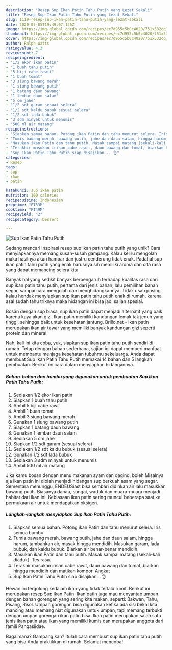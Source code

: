 ```yaml
---
description: "Resep Sup Ikan Patin Tahu Putih yang Lezat Sekali"
title: "Resep Sup Ikan Patin Tahu Putih yang Lezat Sekali"
slug: 1119-resep-sup-ikan-patin-tahu-putih-yang-lezat-sekali
date: 2020-07-05T19:49:07.125Z
image: https://img-global.cpcdn.com/recipes/ec7d955c5b0c4020/751x532cq70/sup-ikan-patin-tahu-putih-foto-resep-utama.jpg
thumbnail: https://img-global.cpcdn.com/recipes/ec7d955c5b0c4020/751x532cq70/sup-ikan-patin-tahu-putih-foto-resep-utama.jpg
cover: https://img-global.cpcdn.com/recipes/ec7d955c5b0c4020/751x532cq70/sup-ikan-patin-tahu-putih-foto-resep-utama.jpg
author: Ralph Watts
ratingvalue: 4.3
reviewcount: 7
recipeingredient:
- "1/2 ekor ikan patin"
- "1 buah tahu putih"
- "5 biji cabe rawit"
- "1 buah tomat"
- "3 siung bawang merah"
- "1 siung bawang putih"
- "1 batang daun bawang"
- "1 lembar daun salam"
- "5 cm jahe"
- "1/2 sdt garam sesuai selera"
- "1/2 sdt kaldu bubuk sesuai selera"
- "1/2 sdt lada bubuk"
- "3 sdm minyak untuk menumis"
- "500 ml air matang"
recipeinstructions:
- "Siapkan semua bahan. Potong ikan Patin dan tahu menurut selera. Iris semua bumbu."
- "Tumis bawang merah, bawang putih, jahe dan daun salam, hingga harum, tambahkan air, masak hingga mendidih. Masukan garam, lada bubuk, dan kaldu bubuk. Biarkan air benar-benar mendidih."
- "Masukan ikan Patin dan tahu putih. Masak sampai matang (sekali-kali diaduk). Tes rasa."
- "Terakhir masukan irisan cabe rawit, daun bawang dan tomat, biarkan hingga mendidih dan matikan kompor. Angkat"
- "Sup Ikan Patin Tahu Putih siap disajikan... 👌"
categories:
- Resep
tags:
- sup
- ikan
- patin

katakunci: sup ikan patin 
nutrition: 100 calories
recipecuisine: Indonesian
preptime: "PT33M"
cooktime: "PT49M"
recipeyield: "2"
recipecategory: Dessert

---
```



![Sup Ikan Patin Tahu Putih](https://img-global.cpcdn.com/recipes/ec7d955c5b0c4020/751x532cq70/sup-ikan-patin-tahu-putih-foto-resep-utama.jpg)

Sedang mencari inspirasi resep sup ikan patin tahu putih yang unik? Cara menyiapkannya memang susah-susah gampang. Kalau keliru mengolah maka hasilnya akan hambar dan justru cenderung tidak enak. Padahal sup ikan patin tahu putih yang enak harusnya sih memiliki aroma dan cita rasa yang dapat memancing selera kita.

Banyak hal yang sedikit banyak berpengaruh terhadap kualitas rasa dari sup ikan patin tahu putih, pertama dari jenis bahan, lalu pemilihan bahan segar, sampai cara mengolah dan menghidangkannya. Tidak usah pusing kalau hendak menyiapkan sup ikan patin tahu putih enak di rumah, karena asal sudah tahu triknya maka hidangan ini bisa jadi sajian spesial.

Bosan dengan sup biasa, sup ikan patin dapat menjadi alternatif yang baik karena kaya akan gizi. Ikan patin memiliki kandungan lemak tak jenuh yang tinggi, sehingga baik untuk kesehatan jantung. Brilio.net - Ikan patin merupakan ikan air tawar yang memiliki banyak kandungan gizi seperti protein dan mineral.


Nah, kali ini kita coba, yuk, siapkan sup ikan patin tahu putih sendiri di rumah. Tetap dengan bahan sederhana, sajian ini dapat memberi manfaat untuk membantu menjaga kesehatan tubuhmu sekeluarga. Anda dapat membuat Sup Ikan Patin Tahu Putih memakai 14 bahan dan 5 langkah pembuatan. Berikut ini cara dalam menyiapkan hidangannya.

<!--inarticleads1-->

##### Bahan-bahan dan bumbu yang digunakan untuk pembuatan Sup Ikan Patin Tahu Putih:

1. Sediakan 1/2 ekor ikan patin
1. Siapkan 1 buah tahu putih
1. Ambil 5 biji cabe rawit
1. Ambil 1 buah tomat
1. Ambil 3 siung bawang merah
1. Gunakan 1 siung bawang putih
1. Siapkan 1 batang daun bawang
1. Gunakan 1 lembar daun salam
1. Sediakan 5 cm jahe
1. Siapkan 1/2 sdt garam (sesuai selera)
1. Sediakan 1/2 sdt kaldu bubuk (sesuai selera)
1. Gunakan 1/2 sdt lada bubuk
1. Sediakan 3 sdm minyak untuk menumis
1. Ambil 500 ml air matang


Jika kamu bosan dengan menu makanan ayam dan daging, boleh Misalnya aja ikan patin ini diolah menjadi hidangan sup berkuah asam yang segar. Sementara menunggu, ENDEUSiast bisa sembari didihkan air lalu masukkan bawang putih. Biasanya danau, sungai, waduk dan muara-muara menjadi habitat dari ikan ini. Kebiasaan ikan patin sering muncul beberapa saat ke permukaan air untuk mendapatkan oksigen. 

<!--inarticleads2-->

##### Langkah-langkah menyiapkan Sup Ikan Patin Tahu Putih:

1. Siapkan semua bahan. Potong ikan Patin dan tahu menurut selera. Iris semua bumbu.
1. Tumis bawang merah, bawang putih, jahe dan daun salam, hingga harum, tambahkan air, masak hingga mendidih. Masukan garam, lada bubuk, dan kaldu bubuk. Biarkan air benar-benar mendidih.
1. Masukan ikan Patin dan tahu putih. Masak sampai matang (sekali-kali diaduk). Tes rasa.
1. Terakhir masukan irisan cabe rawit, daun bawang dan tomat, biarkan hingga mendidih dan matikan kompor. Angkat
1. Sup Ikan Patin Tahu Putih siap disajikan... 👌


Hewan ini tergolong kedalam ikan yang tidak terlalu rumit. Berikut ini merupakan resep Sup Ikan Patin. Ikan patin juga mau menyantap umpan dengan bahan gorengan yang sering kita makan, seperti: Bakwan, Tahu, Pisang, Risol. Umpan gorengan bisa digunakan ketika ada sisi bekal kita mancing atau memang niat digunakan untuk umpan, tapi memang terbukti dengan umpan gorengan ikan patin bisa. Ikan patin merupakan salah satu jenis ikan patin atau ikan yang memiliki kumis dan merupakan anggota dari famili Pangasiidae. 

Bagaimana? Gampang kan? Itulah cara membuat sup ikan patin tahu putih yang bisa Anda praktikkan di rumah. Selamat mencoba!
